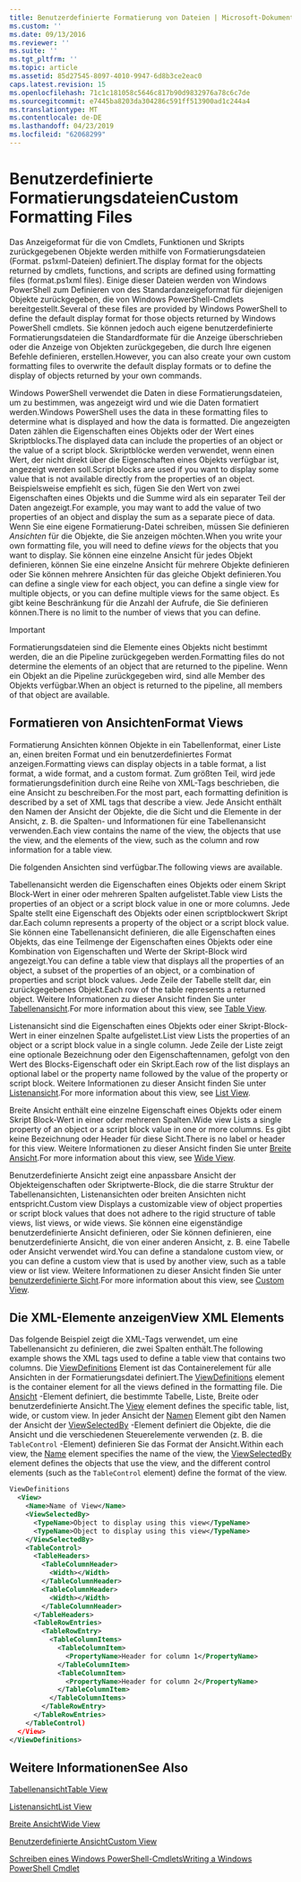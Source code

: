 ```yaml
---
title: Benutzerdefinierte Formatierung von Dateien | Microsoft-Dokumentation
ms.custom: ''
ms.date: 09/13/2016
ms.reviewer: ''
ms.suite: ''
ms.tgt_pltfrm: ''
ms.topic: article
ms.assetid: 85d27545-8097-4010-9947-6d8b3ce2eac0
caps.latest.revision: 15
ms.openlocfilehash: 71c1c181058c5646c817b90d9832976a78c6c7de
ms.sourcegitcommit: e7445ba8203da304286c591ff513900ad1c244a4
ms.translationtype: MT
ms.contentlocale: de-DE
ms.lasthandoff: 04/23/2019
ms.locfileid: "62068299"
---
```

# <a name="custom-formatting-files"></a><span data-ttu-id="cf37f-102">Benutzerdefinierte Formatierungsdateien</span><span class="sxs-lookup"><span data-stu-id="cf37f-102">Custom Formatting Files</span></span>

<span data-ttu-id="cf37f-103">Das Anzeigeformat für die von Cmdlets, Funktionen und Skripts zurückgegebenen Objekte werden mithilfe von Formatierungsdateien (Format. ps1xml-Dateien) definiert.</span><span class="sxs-lookup"><span data-stu-id="cf37f-103">The display format for the objects returned by cmdlets, functions, and scripts are defined using formatting files (format.ps1xml files).</span></span> <span data-ttu-id="cf37f-104">Einige dieser Dateien werden von Windows PowerShell zum Definieren von des Standardanzeigeformat für diejenigen Objekte zurückgegeben, die von Windows PowerShell-Cmdlets bereitgestellt.</span><span class="sxs-lookup"><span data-stu-id="cf37f-104">Several of these files are provided by Windows PowerShell to define the default display format for those objects returned by Windows PowerShell cmdlets.</span></span> <span data-ttu-id="cf37f-105">Sie können jedoch auch eigene benutzerdefinierte Formatierungsdateien die Standardformate für die Anzeige überschrieben oder die Anzeige von Objekten zurückgegeben, die durch Ihre eigenen Befehle definieren, erstellen.</span><span class="sxs-lookup"><span data-stu-id="cf37f-105">However, you can also create your own custom formatting files to overwrite the default display formats or to define the display of objects returned by your own commands.</span></span>

<span data-ttu-id="cf37f-106">Windows PowerShell verwendet die Daten in diese Formatierungsdateien, um zu bestimmen, was angezeigt wird und wie die Daten formatiert werden.</span><span class="sxs-lookup"><span data-stu-id="cf37f-106">Windows PowerShell uses the data in these formatting files to determine what is displayed and how the data is formatted.</span></span> <span data-ttu-id="cf37f-107">Die angezeigten Daten zählen die Eigenschaften eines Objekts oder der Wert eines Skriptblocks.</span><span class="sxs-lookup"><span data-stu-id="cf37f-107">The displayed data can include the properties of an object or the value of a script block.</span></span>  <span data-ttu-id="cf37f-108">Skriptblöcke werden verwendet, wenn einen Wert, der nicht direkt über die Eigenschaften eines Objekts verfügbar ist, angezeigt werden soll.</span><span class="sxs-lookup"><span data-stu-id="cf37f-108">Script blocks are used if you want to display some value that is not available directly from the properties of an object.</span></span> <span data-ttu-id="cf37f-109">Beispielsweise empfiehlt es sich, fügen Sie den Wert von zwei Eigenschaften eines Objekts und die Summe wird als ein separater Teil der Daten angezeigt.</span><span class="sxs-lookup"><span data-stu-id="cf37f-109">For example, you may want to add the value of two properties of an object and display the sum as a separate piece of data.</span></span> <span data-ttu-id="cf37f-110">Wenn Sie eine eigene Formatierung-Datei schreiben, müssen Sie definieren *Ansichten* für die Objekte, die Sie anzeigen möchten.</span><span class="sxs-lookup"><span data-stu-id="cf37f-110">When you write your own formatting file, you will need to define *views* for the objects that you want to display.</span></span> <span data-ttu-id="cf37f-111">Sie können eine einzelne Ansicht für jedes Objekt definieren, können Sie eine einzelne Ansicht für mehrere Objekte definieren oder Sie können mehrere Ansichten für das gleiche Objekt definieren.</span><span class="sxs-lookup"><span data-stu-id="cf37f-111">You can define a single view for each object, you can define a single view for multiple objects, or you can define multiple views for the same object.</span></span> <span data-ttu-id="cf37f-112">Es gibt keine Beschränkung für die Anzahl der Aufrufe, die Sie definieren können.</span><span class="sxs-lookup"><span data-stu-id="cf37f-112">There is no limit to the number of views that you can define.</span></span>

> [!IMPORTANT]
> <span data-ttu-id="cf37f-113">Formatierungsdateien sind die Elemente eines Objekts nicht bestimmt werden, die an die Pipeline zurückgegeben werden.</span><span class="sxs-lookup"><span data-stu-id="cf37f-113">Formatting files do not determine the elements of an object that are returned to the pipeline.</span></span> <span data-ttu-id="cf37f-114">Wenn ein Objekt an die Pipeline zurückgegeben wird, sind alle Member des Objekts verfügbar.</span><span class="sxs-lookup"><span data-stu-id="cf37f-114">When an object is returned to the pipeline, all members of that object are available.</span></span>

## <a name="format-views"></a><span data-ttu-id="cf37f-115">Formatieren von Ansichten</span><span class="sxs-lookup"><span data-stu-id="cf37f-115">Format Views</span></span>

<span data-ttu-id="cf37f-116">Formatierung Ansichten können Objekte in ein Tabellenformat, einer Liste an, einen breiten Format und ein benutzerdefiniertes Format anzeigen.</span><span class="sxs-lookup"><span data-stu-id="cf37f-116">Formatting views can display objects in a table format, a list format, a wide format, and a custom format.</span></span> <span data-ttu-id="cf37f-117">Zum größten Teil, wird jede formatierungsdefinition durch eine Reihe von XML-Tags beschrieben, die eine Ansicht zu beschreiben.</span><span class="sxs-lookup"><span data-stu-id="cf37f-117">For the most part, each formatting definition is described by a set of XML tags that describe a view.</span></span> <span data-ttu-id="cf37f-118">Jede Ansicht enthält den Namen der Ansicht der Objekte, die die Sicht und die Elemente in der Ansicht, z. B. die Spalten- und Informationen für eine Tabellenansicht verwenden.</span><span class="sxs-lookup"><span data-stu-id="cf37f-118">Each view contains the name of the view, the objects that use the view, and the elements of the view, such as the column and row information for a table view.</span></span>

<span data-ttu-id="cf37f-119">Die folgenden Ansichten sind verfügbar.</span><span class="sxs-lookup"><span data-stu-id="cf37f-119">The following views are available.</span></span>

<span data-ttu-id="cf37f-120">Tabellenansicht werden die Eigenschaften eines Objekts oder einem Skript Block-Wert in einer oder mehreren Spalten aufgelistet.</span><span class="sxs-lookup"><span data-stu-id="cf37f-120">Table view Lists the properties of an object or a script block value in one or more columns.</span></span> <span data-ttu-id="cf37f-121">Jede Spalte stellt eine Eigenschaft des Objekts oder einen scriptblockwert Skript dar.</span><span class="sxs-lookup"><span data-stu-id="cf37f-121">Each column represents a property of the object or a script block value.</span></span> <span data-ttu-id="cf37f-122">Sie können eine Tabellenansicht definieren, die alle Eigenschaften eines Objekts, das eine Teilmenge der Eigenschaften eines Objekts oder eine Kombination von Eigenschaften und Werte der Skript-Block wird angezeigt.</span><span class="sxs-lookup"><span data-stu-id="cf37f-122">You can define a table view that displays all the properties of an object, a subset of the properties of an object, or a combination of properties and script block values.</span></span> <span data-ttu-id="cf37f-123">Jede Zeile der Tabelle stellt dar, ein zurückgegebenes Objekt.</span><span class="sxs-lookup"><span data-stu-id="cf37f-123">Each row of the table represents a returned object.</span></span> <span data-ttu-id="cf37f-124">Weitere Informationen zu dieser Ansicht finden Sie unter [Tabellenansicht](../format/creating-a-table-view.md).</span><span class="sxs-lookup"><span data-stu-id="cf37f-124">For more information about this view, see [Table View](../format/creating-a-table-view.md).</span></span>

<span data-ttu-id="cf37f-125">Listenansicht sind die Eigenschaften eines Objekts oder einer Skript-Block-Wert in einer einzelnen Spalte aufgelistet.</span><span class="sxs-lookup"><span data-stu-id="cf37f-125">List view Lists the properties of an object or a script block value in a single column.</span></span> <span data-ttu-id="cf37f-126">Jede Zeile der Liste zeigt eine optionale Bezeichnung oder den Eigenschaftennamen, gefolgt von den Wert des Blocks-Eigenschaft oder ein Skript.</span><span class="sxs-lookup"><span data-stu-id="cf37f-126">Each row of the list displays an optional label or the property name followed by the value of the property or script block.</span></span> <span data-ttu-id="cf37f-127">Weitere Informationen zu dieser Ansicht finden Sie unter [Listenansicht](../format/creating-a-list-view.md).</span><span class="sxs-lookup"><span data-stu-id="cf37f-127">For more information about this view, see [List View](../format/creating-a-list-view.md).</span></span>

<span data-ttu-id="cf37f-128">Breite Ansicht enthält eine einzelne Eigenschaft eines Objekts oder einem Skript Block-Wert in einer oder mehreren Spalten.</span><span class="sxs-lookup"><span data-stu-id="cf37f-128">Wide view Lists a single property of an object or a script block value in one or more columns.</span></span> <span data-ttu-id="cf37f-129">Es gibt keine Bezeichnung oder Header für diese Sicht.</span><span class="sxs-lookup"><span data-stu-id="cf37f-129">There is no label or header for this view.</span></span> <span data-ttu-id="cf37f-130">Weitere Informationen zu dieser Ansicht finden Sie unter [Breite Ansicht](../format/creating-a-wide-view.md).</span><span class="sxs-lookup"><span data-stu-id="cf37f-130">For more information about this view, see [Wide View](../format/creating-a-wide-view.md).</span></span>

<span data-ttu-id="cf37f-131">Benutzerdefinierte Ansicht zeigt eine anpassbare Ansicht der Objekteigenschaften oder Skriptwerte-Block, die die starre Struktur der Tabellenansichten, Listenansichten oder breiten Ansichten nicht entspricht.</span><span class="sxs-lookup"><span data-stu-id="cf37f-131">Custom view Displays a customizable view of object properties or script block values that does not adhere to the rigid structure of table views, list views, or wide views.</span></span> <span data-ttu-id="cf37f-132">Sie können eine eigenständige benutzerdefinierte Ansicht definieren, oder Sie können definieren, eine benutzerdefinierte Ansicht, die von einer anderen Ansicht, z. B. eine Tabelle oder Ansicht verwendet wird.</span><span class="sxs-lookup"><span data-stu-id="cf37f-132">You can define a standalone custom view, or you can define a custom view that is used by another view, such as a table view or list view.</span></span> <span data-ttu-id="cf37f-133">Weitere Informationen zu dieser Ansicht finden Sie unter [benutzerdefinierte Sicht](../format/creating-custom-controls.md).</span><span class="sxs-lookup"><span data-stu-id="cf37f-133">For more information about this view, see [Custom View](../format/creating-custom-controls.md).</span></span>

## <a name="view-xml-elements"></a><span data-ttu-id="cf37f-134">Die XML-Elemente anzeigen</span><span class="sxs-lookup"><span data-stu-id="cf37f-134">View XML Elements</span></span>

<span data-ttu-id="cf37f-135">Das folgende Beispiel zeigt die XML-Tags verwendet, um eine Tabellenansicht zu definieren, die zwei Spalten enthält.</span><span class="sxs-lookup"><span data-stu-id="cf37f-135">The following example shows the XML tags used to define a table view that contains two columns.</span></span> <span data-ttu-id="cf37f-136">Die [ViewDefinitions](../format/viewdefinitions-element-format.md) Element ist das Containerelement für alle Ansichten in der Formatierungsdatei definiert.</span><span class="sxs-lookup"><span data-stu-id="cf37f-136">The [ViewDefinitions](../format/viewdefinitions-element-format.md) element is the container element for all the views defined in the formatting file.</span></span> <span data-ttu-id="cf37f-137">Die [Ansicht](../format/view-element-format.md) -Element definiert, die bestimmte Tabelle, Liste, Breite oder benutzerdefinierte Ansicht.</span><span class="sxs-lookup"><span data-stu-id="cf37f-137">The [View](../format/view-element-format.md) element defines the specific table, list, wide, or custom view.</span></span> <span data-ttu-id="cf37f-138">In jeder Ansicht der [Namen](../format/name-element-for-view-format.md) Element gibt den Namen der Ansicht der [ViewSelectedBy](../format/viewselectedby-element-format.md) -Element definiert die Objekte, die die Ansicht und die verschiedenen Steuerelemente verwenden (z. B. die `TableControl` -Element) definieren Sie das Format der Ansicht.</span><span class="sxs-lookup"><span data-stu-id="cf37f-138">Within each view, the [Name](../format/name-element-for-view-format.md) element specifies the name of the view, the [ViewSelectedBy](../format/viewselectedby-element-format.md) element defines the objects that use the view, and the different control elements (such as the `TableControl` element) define the format of the view.</span></span>

```xml
ViewDefinitions
  <View>
    <Name>Name of View</Name>
    <ViewSelectedBy>
      <TypeName>Object to display using this view</TypeName>
      <TypeName>Object to display using this view</TypeName>
    </ViewSelectedBy>
    <TableControl>
      <TableHeaders>
        <TableColumnHeader>
          <Width></Width>
        </TableColumnHeader>
        <TableColumnHeader>
          <Width></Width>
        </TableColumnHeader>
      </TableHeaders>
      <TableRowEntries>
        <TableRowEntry>
          <TableColumnItems>
            <TableColumnItem>
              <PropertyName>Header for column 1</PropertyName>
            </TableColumnItem>
            <TableColumnItem>
              <PropertyName>Header for column 2</PropertyName>
            </TableColumnItem>
          </TableColumnItems>
        </TableRowEntry>
      </TableRowEntries>
    </TableControl)
  </View>
</ViewDefinitions>

```

## <a name="see-also"></a><span data-ttu-id="cf37f-139">Weitere Informationen</span><span class="sxs-lookup"><span data-stu-id="cf37f-139">See Also</span></span>

[<span data-ttu-id="cf37f-140">Tabellenansicht</span><span class="sxs-lookup"><span data-stu-id="cf37f-140">Table View</span></span>](../format/creating-a-table-view.md)

[<span data-ttu-id="cf37f-141">Listenansicht</span><span class="sxs-lookup"><span data-stu-id="cf37f-141">List View</span></span>](../format/creating-a-list-view.md)

[<span data-ttu-id="cf37f-142">Breite Ansicht</span><span class="sxs-lookup"><span data-stu-id="cf37f-142">Wide View</span></span>](../format/creating-a-wide-view.md)

[<span data-ttu-id="cf37f-143">Benutzerdefinierte Ansicht</span><span class="sxs-lookup"><span data-stu-id="cf37f-143">Custom View</span></span>](../format/creating-custom-controls.md)

[<span data-ttu-id="cf37f-144">Schreiben eines Windows PowerShell-Cmdlets</span><span class="sxs-lookup"><span data-stu-id="cf37f-144">Writing a Windows PowerShell Cmdlet</span></span>](./writing-a-windows-powershell-cmdlet.md)
